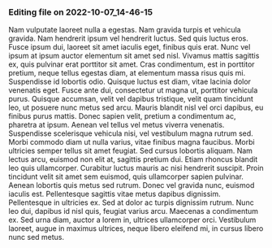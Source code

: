 

### Editing file on 2022-10-07_14-46-15

Nam vulputate laoreet nulla a egestas. Nam gravida turpis et vehicula gravida. Nam hendrerit ipsum vel hendrerit luctus. Sed quis luctus eros. Fusce ipsum dui, laoreet sit amet iaculis eget, finibus quis erat. Nunc vel ipsum at ipsum auctor elementum sit amet sed nisl. Vivamus mattis sagittis ex, quis pulvinar erat porttitor sit amet. Cras condimentum, est in porttitor pretium, neque tellus egestas diam, at elementum massa risus quis mi. Suspendisse id lobortis odio. Quisque luctus est diam, vitae lacinia dolor venenatis eget. Fusce ante dui, consectetur ut magna ut, porttitor vehicula purus.
Quisque accumsan, velit vel dapibus tristique, velit quam tincidunt leo, ut posuere nunc metus sed arcu. Mauris blandit nisl vel orci dapibus, eu finibus purus mattis. Donec sapien velit, pretium a condimentum ac, pharetra at ipsum. Aenean vel tellus vel metus viverra venenatis. Suspendisse scelerisque vehicula nisi, vel vestibulum magna rutrum sed. Morbi commodo diam ut nulla varius, vitae finibus magna faucibus. Morbi ultricies semper tellus sit amet feugiat. Sed cursus lobortis aliquam. Nam lectus arcu, euismod non elit at, sagittis pretium dui. Etiam rhoncus blandit leo quis ullamcorper. Curabitur luctus mauris ac nisi hendrerit suscipit. Proin tincidunt velit sit amet sem euismod, quis ullamcorper sapien pulvinar. Aenean lobortis quis metus sed rutrum.
Donec vel gravida nunc, euismod iaculis est. Pellentesque sagittis vitae metus dapibus dignissim. Pellentesque in ultricies ex. Sed at dolor ac turpis dignissim rutrum. Nunc leo dui, dapibus id nisl quis, feugiat varius arcu. Maecenas a condimentum ex. Sed urna diam, auctor a lorem in, ultrices ullamcorper orci. Vestibulum laoreet, augue in maximus ultrices, neque libero eleifend mi, in cursus libero nunc sed metus.


